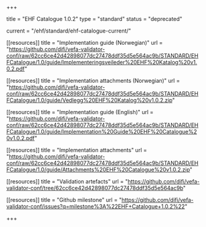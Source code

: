 +++

title = "EHF Catalogue 1.0.2"
type = "standard"
status = "deprecated"

current = "/ehf/standard/ehf-catalogue-current/"

[[resources]]
title = "Implementation guide (Norwegian)"
url = "https://github.com/difi/vefa-validator-conf/raw/62cc6ce42d42898077dc27478ddf35d5e564ac9b/STANDARD/EHFCatalogue/1.0/guide/Implementeringsveileder%20EHF%20Katalog%20v1.0.2.pdf"

[[resources]]
title = "Implementation attachments (Norwegian)"
url = "https://github.com/difi/vefa-validator-conf/raw/62cc6ce42d42898077dc27478ddf35d5e564ac9b/STANDARD/EHFCatalogue/1.0/guide/Vedlegg%20EHF%20Katalog%20v1.0.2.zip"

[[resources]]
title = "Implementation guide (English)"
url = "https://github.com/difi/vefa-validator-conf/raw/62cc6ce42d42898077dc27478ddf35d5e564ac9b/STANDARD/EHFCatalogue/1.0/guide/Implementation%20Guide%20EHF%20Catalogue%20v1.0.2.pdf"

[[resources]]
title = "Implementation attachments"
url = "https://github.com/difi/vefa-validator-conf/raw/62cc6ce42d42898077dc27478ddf35d5e564ac9b/STANDARD/EHFCatalogue/1.0/guide/Attachments%20EHF%20Catalogue%20v1.0.2.zip"

[[resources]]
title = "Validation artefacts"
url = "https://github.com/difi/vefa-validator-conf/tree/62cc6ce42d42898077dc27478ddf35d5e564ac9b"

[[resources]]
title = "Github milestone"
url = "https://github.com/difi/vefa-validator-conf/issues?q=milestone%3A%22EHF+Catalogue+1.0.2%22"

+++
